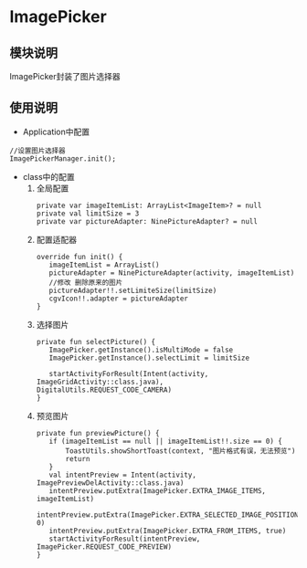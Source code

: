 # ImagePicker

## 模块说明
ImagePicker封装了图片选择器

## 使用说明

* Application中配置
```
//设置图片选择器
ImagePickerManager.init();
```
* class中的配置
    1. 全局配置
        ```
        private var imageItemList: ArrayList<ImageItem>? = null
        private val limitSize = 3
        private var pictureAdapter: NinePictureAdapter? = null
        ```
    2. 配置适配器
        ```
        override fun init() {
           imageItemList = ArrayList()
           pictureAdapter = NinePictureAdapter(activity, imageItemList)
           //修改 删除原来的图片
           pictureAdapter!!.setLimiteSize(limitSize)
           cgvIcon!!.adapter = pictureAdapter
        }
        ```
    3. 选择图片
        ```
        private fun selectPicture() {
           ImagePicker.getInstance().isMultiMode = false
           ImagePicker.getInstance().selectLimit = limitSize

           startActivityForResult(Intent(activity, ImageGridActivity::class.java), DigitalUtils.REQUEST_CODE_CAMERA)
       }
    4. 预览图片
        ```
        private fun previewPicture() {
           if (imageItemList == null || imageItemList!!.size == 0) {
               ToastUtils.showShortToast(context, "图片格式有误，无法预览")
               return
           }
           val intentPreview = Intent(activity, ImagePreviewDelActivity::class.java)
           intentPreview.putExtra(ImagePicker.EXTRA_IMAGE_ITEMS, imageItemList)
           intentPreview.putExtra(ImagePicker.EXTRA_SELECTED_IMAGE_POSITION, 0)
           intentPreview.putExtra(ImagePicker.EXTRA_FROM_ITEMS, true)
           startActivityForResult(intentPreview, ImagePicker.REQUEST_CODE_PREVIEW)
       }
        ```

